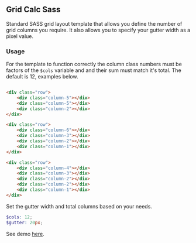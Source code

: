 ## Grid Calc Sass

Standard SASS grid layout template that allows you define the number of grid columns you require. It also allows you to specify your gutter width as a pixel value.

### Usage

For the template to function correctly the column class numbers must be factors of the ``` $cols ```  variable and and their sum must match it's total. The default is 12, examples below.

``` html

<div class="row">
    <div class="column-5"></div>
    <div class="column-5"></div>
    <div class="column-2"></div>
</div>

<div class="row">
    <div class="column-6"></div>
    <div class="column-3"></div>
    <div class="column-2"></div>
    <div class="column-1"></div>
</div>

<div class="row">
    <div class="column-4"></div>
    <div class="column-3"></div>
    <div class="column-2"></div>
    <div class="column-2"></div>
    <div class="column-1"></div>
</div>

```
Set the gutter width and total columns based on your needs.

``` scss
$cols: 12;
$gutter: 20px;
```
See demo <a href="https://codepen.io/Rueb/pen/qyeVWZ">here</a>.
